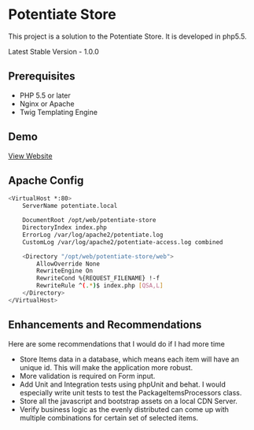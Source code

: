 Potentiate Store
===================

This project is a solution to the Potentiate Store. It is developed in php5.5. 

Latest Stable Version - 1.0.0

## Prerequisites

- PHP 5.5 or later
- Nginx or Apache
- Twig Templating Engine

## Demo

[View Website](https://potentiate-store.herokuapp.com/)

## Apache Config 

```sh
<VirtualHost *:80>
    ServerName potentiate.local

    DocumentRoot /opt/web/potentiate-store
    DirectoryIndex index.php
    ErrorLog /var/log/apache2/potentiate.log
    CustomLog /var/log/apache2/potentiate-access.log combined

    <Directory "/opt/web/potentiate-store/web">
        AllowOverride None
        RewriteEngine On
        RewriteCond %{REQUEST_FILENAME} !-f
        RewriteRule ^(.*)$ index.php [QSA,L]
    </Directory>
</VirtualHost>

```

## Enhancements and Recommendations

Here are some recommendations that I would do if I had more time

- Store Items data in a database, which means each item will have an unique id. This will make the application more robust.
- More validation is required on Form input.
- Add Unit and Integration tests using phpUnit and behat. I would especially write unit tests to test the PackageItemsProcessors class.
- Store all the javascript and bootstrap assets on a local CDN Server.
- Verify business logic as the evenly distributed can come up with multiple combinations for certain set of selected items.